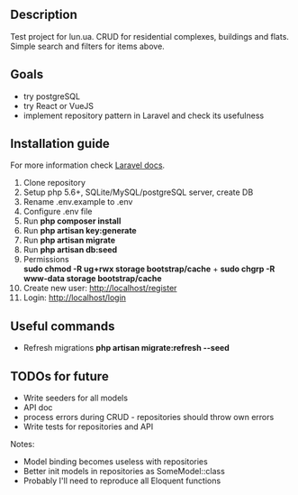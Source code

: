 
## Description

Test project for lun.ua. CRUD for residential complexes, buildings and flats. Simple search and filters for items above.


## Goals

- try postgreSQL
- try React or VueJS
- implement repository pattern in Laravel and check its usefulness


## Installation guide

For more information check [Laravel docs](https://laravel.com/docs/5.4/installation).

1. Clone repository
2. Setup php 5.6+, SQLite/MySQL/postgreSQL server, create DB
3. Rename .env.example to .env
4. Configure .env file
5. Run **php composer install**
5. Run **php artisan key:generate**
6. Run **php artisan migrate**
7. Run **php artisan db:seed**
8. Permissions  
    **sudo chmod -R ug+rwx storage bootstrap/cache**
    \+ **sudo chgrp -R www-data storage bootstrap/cache**
9. Create new user: [http://localhost/register](http://localhost/register)
10. Login: [http://localhost/login](http://localhost/login)

## Useful commands

- Refresh migrations **php artisan migrate:refresh --seed**

## TODOs for future
- Write seeders for all models
- API doc
- process errors during CRUD - repositories should throw own errors
- Write tests for repositories and API




Notes:
- Model binding becomes useless with repositories
- Better init models in repositories as SomeModel::class
- Probably I'll need to reproduce all Eloquent functions